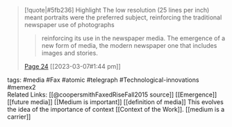 > [!quote|#5fb236] Highlight
> The low resolution (25 lines per inch) meant portraits were the preferred subject, reinforcing the traditional newspaper use of photographs
>
>> reinforcing its use in the newspaper media. The emergence of a new form of media, the modern newspaper one that includes images and stories.
>
> [Page 24](zotero://open-pdf/library/items/CCF4QASF?page=24) [[2023-03-07#1:44 pm]]

tags: #media #Fax #atomic #telegraph #Technological-innovations #memex2 
<br>
Related Links:
[[@coopersmithFaxedRiseFall2015 source]]
[[Emergence]] [[future media]] [[Medium is important]] [[definition of media]]
This evolves the idea of the importance of context [[Context of the Work]].
[[medium is a carrier]]
